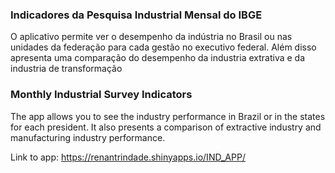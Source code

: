 ### Indicadores da Pesquisa Industrial Mensal do IBGE

O aplicativo permite ver o desempenho da indústria no Brasil ou nas unidades da federação para cada gestão no executivo federal. Além disso apresenta uma comparação do desempenho da industria extrativa e da industria de transformação


### Monthly Industrial Survey Indicators

The app allows you to see the industry performance in Brazil or in the states for each president. It also presents a comparison of extractive industry and manufacturing industry performance.


Link to app:
https://renantrindade.shinyapps.io/IND_APP/
